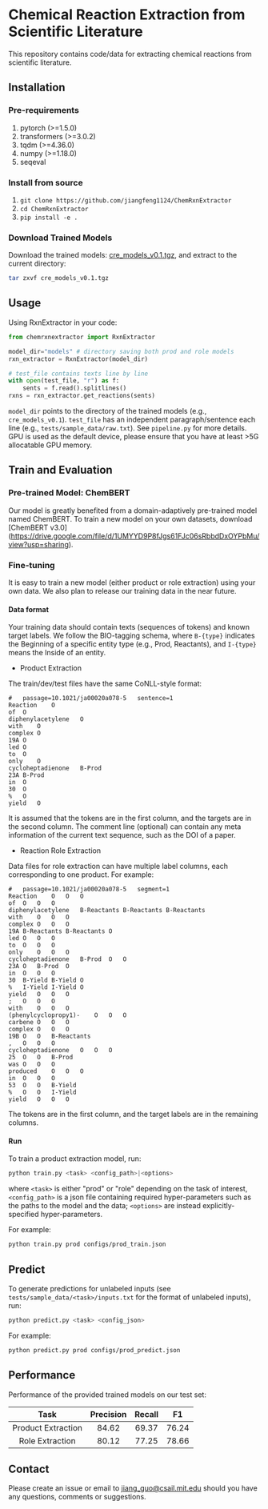 # Chemical Reaction Extraction from Scientific Literature

This repository contains code/data for extracting chemical reactions from scientific literature.

## Installation

### Pre-requirements

1. pytorch (>=1.5.0)
2. transformers (>=3.0.2)
3. tqdm (>=4.36.0)
4. numpy (>=1.18.0)
5. seqeval

### Install from source
1. `git clone https://github.com/jiangfeng1124/ChemRxnExtractor`
2. `cd ChemRxnExtractor`
3. `pip install -e .`

### Download Trained Models
Download the trained models: [cre_models_v0.1.tgz](https://drive.google.com/file/d/1HeP2NlSAdqNzlTqmHCrwmoUNiw9JWdaf/view?usp=sharing), and extract to the current directory:
```bash
tar zxvf cre_models_v0.1.tgz
```

## Usage

Using RxnExtractor in your code:
```python
from chemrxnextractor import RxnExtractor

model_dir="models" # directory saving both prod and role models
rxn_extractor = RxnExtractor(model_dir)

# test_file contains texts line by line
with open(test_file, "r") as f:
    sents = f.read().splitlines()
rxns = rxn_extractor.get_reactions(sents)
```

`model_dir` points to the directory of the trained models (e.g., `cre_models_v0.1`).
`test_file` has an independent paragraph/sentence each line (e.g., `tests/sample_data/raw.txt`). See `pipeline.py` for more details.
GPU is used as the default device, please ensure that you have at least >5G allocatable GPU memory.

## Train and Evaluation

### Pre-trained Model: ChemBERT

Our model is greatly benefited from a domain-adaptively pre-trained model named ChemBERT.
To train a new model on your own datasets, download [ChemBERT v3.0] (https://drive.google.com/file/d/1UMYYD9P8fJgs61FJc06sRbbdDxOYPbMu/view?usp=sharing).

### Fine-tuning

It is easy to train a new model (either product or role extraction) using your own data. We also plan to release our training data in the near future.

#### Data format

Your training data should contain texts (sequences of tokens) and known target labels.
We follow the BIO-tagging schema, where `B-{type}` indicates the Beginning of a specific entity type (e.g., Prod, Reactants), and `I-{type}` means the Inside of an entity.

* Product Extraction

The train/dev/test files have the same CoNLL-style format:
```
#	passage=10.1021/ja00020a078-5	sentence=1
Reaction	O
of	O
diphenylacetylene	O
with	O
complex	O
19A	O
led	O
to	O
only	O
cycloheptadienone	B-Prod
23A	B-Prod
in	O
30	O
%	O
yield	O
```

It is assumed that the tokens are in the first column, and the targets are in the second column.
The comment line (optional) can contain any meta information of the current text sequence, such as the DOI of a paper.

* Reaction Role Extraction

Data files for role extraction can have multiple label columns, each corresponding to one product. For example:
```
#	passage=10.1021/ja00020a078-5	segment=1
Reaction	O	O	O
of	O	O	O
diphenylacetylene	B-Reactants	B-Reactants	B-Reactants
with	O	O	O
complex	O	O	O
19A	B-Reactants	B-Reactants	O
led	O	O	O
to	O	O	O
only	O	O	O
cycloheptadienone	B-Prod	O	O
23A	O	B-Prod	O
in	O	O	O
30	B-Yield	B-Yield	O
%	I-Yield	I-Yield	O
yield	O	O	O
;	O	O	O
with	O	O	O
(phenylcyclopropy1)-	O	O	O
carbene	O	O	O
complex	O	O	O
19B	O	O	B-Reactants
,	O	O	O
cycloheptadienone	O	O	O
25	O	O	B-Prod
was	O	O	O
produced	O	O	O
in	O	O	O
53	O	O	B-Yield
%	O	O	I-Yield
yield	O	O	O
```

The tokens are in the first column, and the target labels are in the remaining columns.

#### Run
To train a product extraction model, run:
```bash
python train.py <task> <config_path>|<options>
```
where `<task>` is either "prod" or "role" depending on the task of interest, `<config_path>` is a json file containing required hyper-parameters such as the paths to the model and the data; `<options>` are instead explicitly-specified hyper-parameters.

For example:
```bash
python train.py prod configs/prod_train.json
```

## Predict

To generate predictions for unlabeled inputs (see `tests/sample_data/<task>/inputs.txt` for the format of unlabeled inputs), run:
```bash
python predict.py <task> <config_json>
```

For example:
```bash
python predict.py prod configs/prod_predict.json
```

## Performance

Performance of the provided trained models on our test set:

Task | Precision | Recall | F1 |
| :---: | :---: | :---: | :---: |
Product Extraction | 84.62 | 69.37 | 76.24 |
Role Extraction | 80.12 | 77.25 | 78.66 |


## Contact
Please create an issue or email to [jiang_guo@csail.mit.edu](mailto:jiang_guo@csail.mit.edu) should you have any questions, comments or suggestions.

